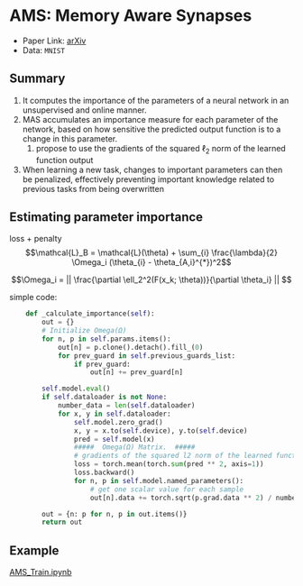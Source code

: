 # AMS: Memory Aware Synapses

- Paper Link: [arXiv](https://arxiv.org/pdf/1711.09601.pdf)
- Data: `MNIST`


## Summary

1. It computes the importance of the parameters of a neural network in an unsupervised and online manner. 
2. MAS accumulates an importance measure for each parameter of the network, based on how sensitive the predicted output function is to a change in this parameter. 
   1. propose to use the gradients of the squared $\ell_2$ norm of the learned function output
3. When learning a new task, changes to important parameters can then be penalized, effectively preventing important knowledge related to previous
tasks from being overwritten

## Estimating parameter importance

loss + penalty
$$\mathcal{L}_B = \mathcal{L}(\theta) + \sum_{i} \frac{\lambda}{2} \Omega_i (\theta_{i} - \theta_{A,i}^{*})^2$$

$$\Omega_i = || \frac{\partial \ell_2^2(F(x_k; \theta))}{\partial \theta_i} || $$ 

simple code:
```python
    def _calculate_importance(self):
        out = {}
        # Initialize Omega(Ω)
        for n, p in self.params.items():
            out[n] = p.clone().detach().fill_(0)
            for prev_guard in self.previous_guards_list:
                if prev_guard:
                    out[n] += prev_guard[n]

        self.model.eval()
        if self.dataloader is not None:
            number_data = len(self.dataloader)
            for x, y in self.dataloader:
                self.model.zero_grad()
                x, y = x.to(self.device), y.to(self.device)
                pred = self.model(x)
                #####  Omega(Ω) Matrix.  #####   
                # gradients of the squared l2 norm of the learned function output
                loss = torch.mean(torch.sum(pred ** 2, axis=1))
                loss.backward()
                for n, p in self.model.named_parameters():
                    # get one scalar value for each sample
                    out[n].data += torch.sqrt(p.grad.data ** 2) / number_data

        out = {n: p for n, p in out.items()}
        return out
```

## Example 

[AMS_Train.ipynb](AMS_Train.ipynb)